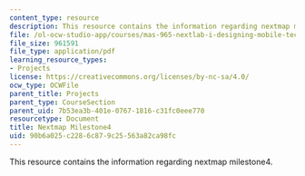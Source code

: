```yaml
---
content_type: resource
description: This resource contains the information regarding nextmap milestone4.
file: /ol-ocw-studio-app/courses/mas-965-nextlab-i-designing-mobile-technologies-for-the-next-billion-users-fall-2008/90b6a025c2286c879c25563a82ca98fc_MITMAS_965F08_nextmap_m4.pdf
file_size: 961591
file_type: application/pdf
learning_resource_types:
- Projects
license: https://creativecommons.org/licenses/by-nc-sa/4.0/
ocw_type: OCWFile
parent_title: Projects
parent_type: CourseSection
parent_uid: 7b53ea3b-401e-0767-1816-c31fc0eee770
resourcetype: Document
title: Nextmap Milestone4
uid: 90b6a025-c228-6c87-9c25-563a82ca98fc
---
```

This resource contains the information regarding nextmap milestone4.